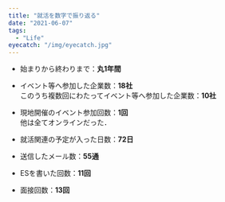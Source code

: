 ```yaml
---
title: "就活を数字で振り返る"
date: "2021-06-07"
tags:
  - "Life"
eyecatch: "/img/eyecatch.jpg"
---
```


- 始まりから終わりまで：**丸1年間**

- イベント等へ参加した企業数：**18社**  
  このうち複数回にわたってイベント等へ参加した企業数：**10社**

- 現地開催のイベント参加回数：**1回**  
  他は全てオンラインだった．

- 就活関連の予定が入った日数：**72日**

- 送信したメール数：**55通**

- ESを書いた回数：**11回**

- 面接回数：**13回**